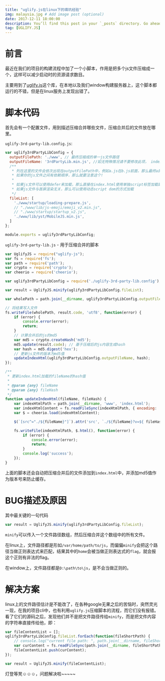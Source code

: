 ```yaml
---
title: "uglify.js在linux下的填坑经验"
img: malaysia.jpg # Add image post (optional)
date: 2017-12-11 18:00:00
description: You’ll find this post in your `_posts` directory. Go ahead and edit it and re-build the site to see your changes. # Add post description (optional)
tag: [UGLIFY.JS]
---
```


# 前言

最近在我们的项目的构建流程中加了一个小脚本，作用是把多个js文件压缩成一个，这样可以减少启动时的资源请求数目。

主要用到了[uglify.js](https://github.com/mishoo/UglifyJS2)这个库，在本地以及我们window构建服务器上，这个脚本都运行的不错，但是在linux服务上发现出错了。

# 脚本代码

首先会有一个配置文件，用到描述压缩合并哪些文件，压缩合并后的文件放在哪里。

`uglify-3rd-party-lib.config.js`:

```js
var uglify3rdPartyLibConfig = {
  outputFilePath: './www', // 最终压缩成的单一js文件路径
  outputFileName: '3rdPartyLib.min.js', //如无特殊情况请不要修改此项， index.html需要使用此名称
  /**
   * 列在这里的文件会依次出现在outputFilePath中，例如a.js在b.js前面，那么最终a的内容也在b前面.
   * 如果你的js文件之间有依赖顺序，那么就要注意这个!
   *
   * 如果js文件可以使用defer来加载，那么直接在index.html使用单独script标签加载即可。
   * 如果js文件与首屏渲染无关，那么可以使用动态script dom的方式加载
   */
  fileList: [
    './www/startup/loading-prepare.js',
    // "./www/lib/js-emoji/emoji_v2.min.js",
    // "./www/startup/startup_v2.js",
    './www/lib/yst/MobileJS.min.js',
  ]
};

module.exports = uglify3rdPartyLibConfig;
```

`uglify-3rd-party-lib.js` - 用于压缩合并的脚本

```js
var UglifyJS = require("uglify-js");
var fs = require('fs');
var path = require('path');
var crypto = require('crypto');
var cheerio = require('cheerio');

var uglify3rdPartyLibConfig = require('./uglify-3rd-party-lib.config');

var result = UglifyJS.minify(uglify3rdPartyLibConfig.fileList);

var wholePath = path.join(__dirname, uglify3rdPartyLibConfig.outputFilePath, uglify3rdPartyLibConfig.outputFileName);

// 将结果写入文件
fs.writeFile(wholePath, result.code, 'utf8', function(error) {
    if (error) {
        console.error(error);
        return;
    }
    // 计算合并后的js的md5
    var md5 = crypto.createHash('md5');
    md5.update(result.code); // 基于压缩后的js内容生成hash
    var hash = md5.digest('hex');
    // 更新js文件的版本为md5值
    updateIndexHtml(uglify3rdPartyLibConfig.outputFileName, hash);
});

/**
 * 更新index.html加载的fileName的hash值
 *
 * @param {any} fileName
 * @param {any} fileHash
 */
function updateIndexHtml(fileName, fileHash) {
    var indexHtmlPath = path.join(__dirname, 'www', 'index.html');
    var indexHtmlContent = fs.readFileSync(indexHtmlPath, { encoding: 'utf8' });
    var $ = cheerio.load(indexHtmlContent);

    $(`[src^="./${fileName}"]`).attr('src', `./${fileName}?v=${ fileHash }`); // 更新版本号

    fs.writeFile(indexHtmlPath, $.html(), function(error) {
        if (error) {
            console.error(error);
            return;
        }
        console.log('success');
    });
}
```

上面的脚本还会自动把压缩合并后的文件添加到`index.html`中，并添加md5值作为版本号来防止缓存。

# BUG描述及原因

其中最关键的一句代码

```js
var result = UglifyJS.minify(uglify3rdPartyLibConfig.fileList);
```

`minify`可以传入一个文件路径数组，然后压缩合并这个数组中的所有文件。

在linux上，文件路径都是形如`/var/home/path/to/js`，而偏偏`minify`会把这个路径当做正则表达式来匹配，结果其中的`home`会被当做正则表达式的`flag`，就会报这个正则有非法的flag。

在window上，文件路径都是`D:\path\to\js`，是不会当做正则的。

# 解决方案

linux上的文件路径估计是不能改了，在各种google无果之后的苦恼时，突然灵光一现，在我的项目cli中，也有利用`uglify.js`压缩脚本的流程，而它们没有报错。看了它们的源码之后，发现他们并不是把文件路径传给`minify`，而是把文件内容的字符串直接传给他，即：

```js
var fileContentList = [];
uglify3rdPartyLibConfig.fileList.forEach(function(fileShortPath) {
    // console.log("current file path: ", path.join(__dirname, fileShortPath));
    var curContent = fs.readFileSync(path.join(__dirname, fileShortPath), "utf8");
    fileContentList.push(curContent);
});

var result = UglifyJS.minify(fileContentList);
```

灯登等凳☺️☺️☺️，问题解决啦~~~~~





